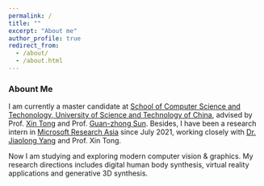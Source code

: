 ```yaml
---
permalink: /
title: ""
excerpt: "About me"
author_profile: true
redirect_from: 
  - /about/
  - /about.html
---
```


### Abount Me
I am currently a master candidate at [School of Computer Science and Techonology, University of Science and Technology of China](http://cs.ustc.edu.cn/main.htm), advised by Prof. [Xin Tong](https://www.microsoft.com/en-us/research/people/xtong/) and Prof. [Guan-zhong Sun](http://staff.ustc.edu.cn/~gzsun/). Besides, I have been a research intern in [Microsoft Research Asia](https://www.msra.cn/) since July 2021, working closely with [Dr. Jiaolong Yang](https://jlyang.org/) and Prof. Xin Tong.

Now I am studying and exploring modern computer vision & graphics. My research directions includes digital human body synthesis, virtual reality applications and generative 3D synthesis.
